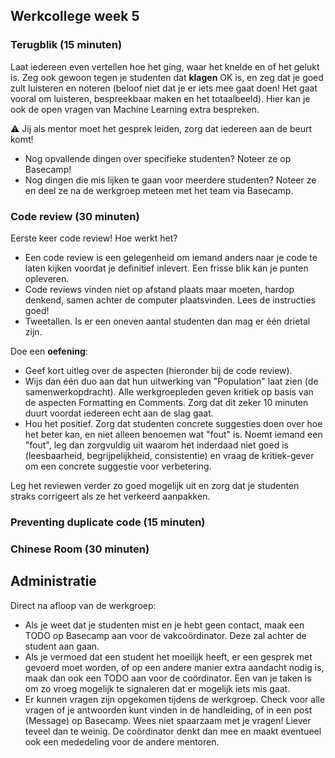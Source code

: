 ## Werkcollege week 5

### Terugblik (15 minuten)

Laat iedereen even vertellen hoe het ging, waar het knelde en of het gelukt is. Zeg ook gewoon tegen je studenten dat **klagen** OK is, en zeg dat je goed zult luisteren en noteren (beloof niet dat je er iets mee gaat doen! Het gaat vooral om luisteren, bespreekbaar maken en het totaalbeeld). Hier kan je ook de open vragen van Machine Learning extra bespreken.

⚠️ Jij als mentor moet het gesprek leiden, zorg dat iedereen aan de beurt komt!

-   Nog opvallende dingen over specifieke studenten? Noteer ze op Basecamp!
-   Nog dingen die mis lijken te gaan voor meerdere studenten? Noteer ze en deel ze na de werkgroep meteen met het team via Basecamp.

### Code review (30 minuten)

Eerste keer code review! Hoe werkt het?

-   Een code review is een gelegenheid om iemand anders naar je code te laten kijken voordat je definitief inlevert. Een frisse blik kan je punten opleveren.
-   Code reviews vinden niet op afstand plaats maar moeten, hardop denkend, samen achter de computer plaatsvinden. Lees de instructies goed!
-   Tweetallen. Is er een oneven aantal studenten dan mag er één drietal zijn.

Doe een **oefening**:

- Geef kort uitleg over de aspecten (hieronder bij de code review).
- Wijs dan één duo aan dat hun uitwerking van "Population" laat zien (de samenwerkopdracht). Alle werkgroepleden geven kritiek op basis van de aspecten Formatting en Comments. Zorg dat dit zeker 10 minuten duurt voordat iedereen echt aan de slag gaat.
- Hou het positief. Zorg dat studenten concrete suggesties doen over hoe het beter kan, en niet alleen benoemen wat "fout" is. Noemt iemand een "fout", leg dan zorgvuldig uit waarom het inderdaad niet goed is (leesbaarheid, begrijpelijkheid, consistentie) en vraag de kritiek-gever om een concrete suggestie voor verbetering.

Leg het reviewen verder zo goed mogelijk uit en zorg dat je studenten straks corrigeert als ze het verkeerd aanpakken.

### Preventing duplicate code (15 minuten)


### Chinese Room (30 minuten)

## Administratie

Direct na afloop van de werkgroep:

- Als je weet dat je studenten mist en je hebt geen contact, maak een TODO op Basecamp aan voor de vakcoördinator. Deze zal achter de student aan gaan.
- Als je vermoed dat een student het moeilijk heeft, er een gesprek met gevoerd moet worden, of op een andere manier extra aandacht nodig is, maak dan ook een TODO aan voor de coördinator. Een van je taken is om zo vroeg mogelijk te signaleren dat er mogelijk iets mis gaat.
- Er kunnen vragen zijn opgekomen tijdens de werkgroep. Check voor alle vragen of je antwoorden kunt vinden in de handleiding, of in een post (Message) op Basecamp. Wees niet spaarzaam met je vragen! Liever teveel dan te weinig. De coördinator denkt dan mee en maakt eventueel ook een mededeling voor de andere mentoren.
